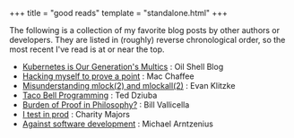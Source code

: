 +++
title = "good reads"
template = "standalone.html"
+++

The following is a collection of my favorite blog posts by other authors or developers. They are listed in (roughly)
reverse chronological order, so the most recent I've read is at or near the top.

* [Kubernetes is Our Generation's Multics](https://www.oilshell.org/blog/2021/07/blog-backlog-2.html#kubernetes-is-our-generations-multics) : Oil Shell Blog
* [Hacking myself to prove a point](https://www.macchaffee.com/blog/2023/hacking-myself/) : Mac Chaffee
* [Misunderstanding mlock(2) and mlockall(2)](https://eklitzke.org/mlock-and-mlockall) : Evan Klitzke
* [Taco Bell Programming](http://widgetsandshit.com/teddziuba/2010/10/taco-bell-programming.html) : Ted Dziuba
* [Burden of Proof in Philosophy?](https://maverickphilosopher.typepad.com/maverick_philosopher/2011/06/burden-of-proof-in-philosophy-1.html) : Bill Vallicella
* [I test in prod](https://increment.com/testing/i-test-in-production/) : Charity Majors
* [Against software development](http://www.rntz.net/post/against-software-development.html) : Michael Arntzenius

